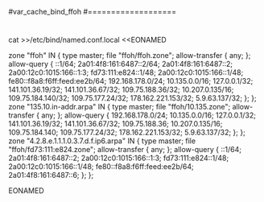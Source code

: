#var_cache_bind_ffoh
#===================
#
cat >>/etc/bind/named.conf.local <<EONAMED

zone "ffoh" IN {
        type master;
        file "ffoh/ffoh.zone";
        allow-transfer { any; };
        allow-query { ::1/64; 2a01:4f8:161:6487::2/64; 2a01:4f8:161:6487::2; 2a00:12c0:1015:166::1:3; fd73:111:e824::1/48; 2a00:12c0:1015:166::1/48; fe80::f8a8:f6ff:feed:ee2b/64; 192.168.178.0/24; 10.135.0.0/16; 127.0.0.1/32; 141.101.36.19/32; 141.101.36.67/32; 109.75.188.36/32; 10.207.0.135/16; 109.75.184.140/32; 109.75.177.24/32; 178.162.221.153/32; 5.9.63.137/32; };
};
zone "135.10.in-addr.arpa" IN {
        type master;
        file "ffoh/10.135.zone";
        allow-transfer { any; };
        allow-query { 192.168.178.0/24; 10.135.0.0/16; 127.0.0.1/32; 141.101.36.19/32; 141.101.36.67/32; 109.75.188.36; 10.207.0.135/16; 109.75.184.140; 109.75.177.24/32; 178.162.221.153/32; 5.9.63.137/32; };
};
zone "4.2.8.e.1.1.1.0.3.7.d.f.ip6.arpa" IN {
        type master;
        file "ffoh/fd73:111:e824.zone";
        allow-transfer { any; };
        allow-query { ::1/64; 2a01:4f8:161:6487::2; 2a00:12c0:1015:166::1:3; fd73:111:e824::1/48; 2a00:12c0:1015:166::1/48; fe80::f8a8:f6ff:feed:ee2b/64; 2a01:4f8:161:6487::6; };
};


EONAMED
